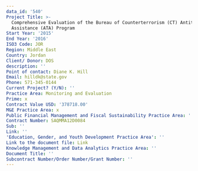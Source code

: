 ```yaml
---
data_id: '540'
Project Title: >-
  Comprehensive Evaluation of the Bureau of Counterterrorism (CT) Antiterrorism
  Assistance (ATA) Program
Start Year: '2015'
End Year: '2016'
ISO3 Code: JOR
Region: Middle East
Country: Jordan
Client/ Donor: DOS
description: ''
Point of contact: Diane K. Hill
Email: hilldk@state.gov
Phone: 571-345-0144
Current Project? (Y/N): ''
Practice Area: Monitoring and Evaluation
Prime: x
Contract Value USD: '378718.00'
M&E Practice Area: x
Public Financial Management and Fiscal Sustainability Practice Area: ''
Contract Number: SAQMMA12D0084
Sub: ''
Link: ''
'Education, Gender, and Youth Development Practice Area': ''
Link to the document file: Link
Knowledge Management and Data Analytics Practice Area: ''
Document Title: ''
Subcontract Number/Order Number/Grant Number: ''
---
```

